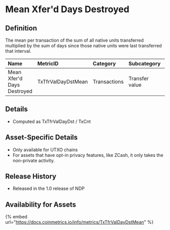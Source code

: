 # Mean Xfer'd Days Destroyed

## Definition

The mean per transaction of the sum of all native units transferred multiplied by the sum of days since those native units were last transferred that interval.

| Name | MetricID | Category | Subcategory | Type | Unit | Interval |
| :--- | :--- | :--- | :--- | :--- | :--- | :--- |
| Mean Xfer'd Days Destroyed | TxTfrValDayDstMean | Transactions | Transfer value | Mean | Dimensionless | 1 day |

## Details

* Computed as TxTfrValDayDst / TxCnt

## Asset-Specific Details

* Only available for UTXO chains
* For assets that have opt-in privacy features, like ZCash, it only takes the non-private activity.

## Release History

* Released in the 1.0 release of NDP

## Availability for Assets

{% embed url="https://docs.coinmetrics.io/info/metrics/TxTfrValDayDstMean" %}

